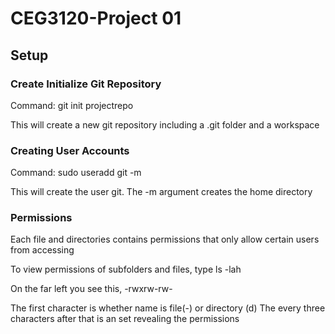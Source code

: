 # CEG3120-Project 01

## Setup
### Create Initialize Git Repository
Command: git init projectrepo

This will create a new git repository including a .git folder and a workspace

### Creating User Accounts

Command: sudo useradd git -m

This will create the user git. The -m argument creates the home directory

### Permissions
Each file and directories contains permissions that only allow certain users from accessing

To view permissions of subfolders and files, type ls -lah 

On the far left you see this,
-rwxrw-rw-

The first character is whether name is file(-) or directory (d)
The every three characters after that is an set revealing the permissions



